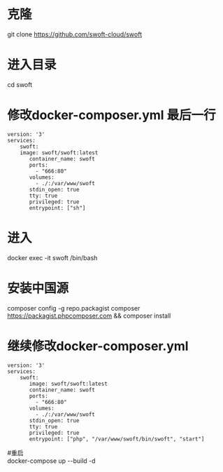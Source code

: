# 克隆
git clone https://github.com/swoft-cloud/swoft  
# 进入目录  
cd swoft  
# 修改docker-composer.yml 最后一行
    version: '3'
    services:
        swoft:
        image: swoft/swoft:latest
           container_name: swoft
           ports:
             - "666:80"
           volumes:
             - ./:/var/www/swoft
           stdin_open: true
           tty: true
           privileged: true
           entrypoint: ["sh"]
# 进入  
docker exec -it swoft /bin/bash 

# 安装中国源  
composer config -g repo.packagist composer https://packagist.phpcomposer.com && composer install  
# 继续修改docker-composer.yml
    version: '3'
    services:
        swoft:
           image: swoft/swoft:latest
           container_name: swoft
           ports:
             - "666:80"
           volumes:
             - ./:/var/www/swoft
           stdin_open: true 
           tty: true
           privileged: true
           entrypoint: ["php", "/var/www/swoft/bin/swoft", "start"]  

#重启  
docker-compose up --build -d

